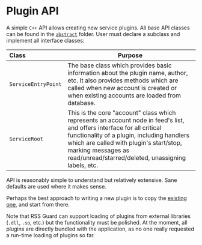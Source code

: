 Plugin API
==========
A simple `C++` API allows creating new service plugins. All base API classes can be found in the [`abstract`](https://github.com/martinrotter/rssguard/tree/master/src/librssguard/services/abstract) folder. User must declare a subclass and implement all interface classes:

| Class                 | Purpose   |
| :---                  | ---       |
| `ServiceEntryPoint`   | The base class which provides basic information about the plugin name, author, etc. It also provides methods which are called when new account is created or when existing accounts are loaded from database. |
| `ServiceRoot`         | This is the core "account" class which represents an account node in feed's list, and offers interface for all critical functionality of a plugin, including handlers which are called with plugin's start/stop, marking messages as read/unread/starred/deleted, unassigning labels, etc. |

API is reasonably simple to understand but relatively extensive. Sane defaults are used where it makes sense.

Perhaps the best approach to writing a new plugin is to copy the [existing one](https://github.com/martinrotter/rssguard/tree/master/src/librssguard/services/greader), and start from there.

Note that RSS Guard can support loading of plugins from external libraries (`.dll`, `.so`, etc.) but the functionality must be polished. At the moment, all plugins are directly bundled with the application, as no one really requested a run-time loading of plugins so far.